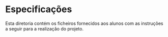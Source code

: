 # Especificações

Esta diretoria contém os ficheiros fornecidos aos alunos com as instruções a
seguir para a realização do projeto.
